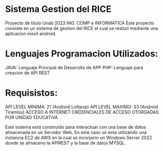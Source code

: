 # Sistema Gestion del RICE
Proyecto de titulo Unab 2023 ING. COMP e INFORMATICA
Este proyecto consiste en un sistema de gestion del RICE el cual se realizó mediante una aplicacion movil android.

# Lenguajes Programacion Utilizados:
JAVA: Lenguaje Principal de Desarrollo de APP
PHP: Lenguaje para creacion de API REST

# Requisistos:
API LEVEL MINIMA: 21 (Android Lollipop)
API LEVEL MAXIMO: 33 (Android Tiramisu)
ACCESO A INTERNET
CREDENCIALES DE ACCESO OTORGADAS POR UNIDAD EDUCATIVA

Este sistema esta construido para interactuar con una base de datos almacenada en un Servidor Web.
En este caso se esta utilizando una instancia EC2 de AWS en la cual se incorporo un Windows Server 2022 donde se almaceno la APIREST y la base de datos MYSQL. 


